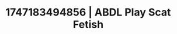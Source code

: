 ---
categories:
- Natural curves
- Threesome action
- Sensual cosplay
- NSFW AI art
- Bi-curious stories
image: /assets/images/1747183494856.jpg
layout: post
seo:
  description: Featured content with sensual ABDL Play, Scat Fetish. HD images available.
  keywords: ABDL Play, Scat Fetish
  og_image: /assets/images/1747183494856.jpg
  schema_type: VisualArtwork
tags:
- '#1747183494856'
- ABDL Play
- Scat Fetish
title: 1747183494856 | ABDL Play Scat Fetish
---